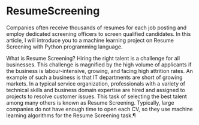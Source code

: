 # ResumeScreening


Companies often receive thousands of resumes for each job posting and employ dedicated screening officers  to screen qualified candidates. In this article, I will introduce you to a machine learning project on Resume Screening with Python programming language.


What is Resume Screening?
Hiring the right talent is a challenge for all businesses. This challenge is magnified by the high volume of applicants if the business is labour-intensive, growing, and facing high attrition rates.
An example of such a business is that IT departments are short of growing markets. In a typical service organization, professionals with a variety of technical skills and business domain expertise are hired and assigned to projects to resolve customer issues. This task of selecting the best talent among many others is known as Resume Screening.
Typically, large companies do not have enough time to open each CV, so they use machine learning algorithms for the Resume Screening task.¶

